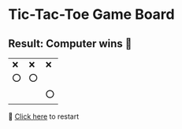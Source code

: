 # Tic-Tac-Toe Game Board
## Result: Computer wins 🤖
|   |   |   |
|---|---|---|
|❌ |❌ |❌ |
|⭕ |⭕ |  |
|  |  |⭕ |

🔄 [Click here](EEEEEEEEE.md) to restart